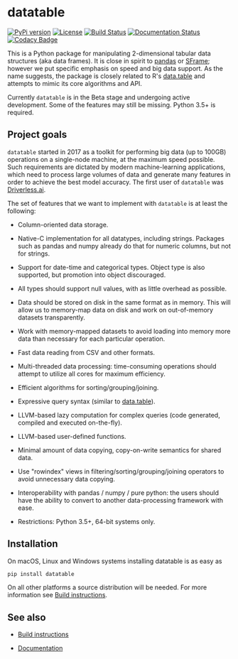 <!---
  Copyright 2018-2020 H2O.ai

  Permission is hereby granted, free of charge, to any person obtaining a
  copy of this software and associated documentation files (the "Software"),
  to deal in the Software without restriction, including without limitation
  the rights to use, copy, modify, merge, publish, distribute, sublicense,
  and/or sell copies of the Software, and to permit persons to whom the
  Software is furnished to do so, subject to the following conditions:

  The above copyright notice and this permission notice shall be included in
  all copies or substantial portions of the Software.

  THE SOFTWARE IS PROVIDED "AS IS", WITHOUT WARRANTY OF ANY KIND, EXPRESS OR
  IMPLIED, INCLUDING BUT NOT LIMITED TO THE WARRANTIES OF MERCHANTABILITY,
  FITNESS FOR A PARTICULAR PURPOSE AND NONINFRINGEMENT. IN NO EVENT SHALL THE
  AUTHORS OR COPYRIGHT HOLDERS BE LIABLE FOR ANY CLAIM, DAMAGES OR OTHER
  LIABILITY, WHETHER IN AN ACTION OF CONTRACT, TORT OR OTHERWISE, ARISING
  FROM, OUT OF OR IN CONNECTION WITH THE SOFTWARE OR THE USE OR OTHER DEALINGS
  IN THE SOFTWARE.
-->

# datatable

[![PyPi version](https://img.shields.io/pypi/v/datatable.svg)](https://pypi.org/project/datatable/)
[![License](https://img.shields.io/pypi/l/datatable.svg)](https://github.com/h2oai/datatable/blob/master/LICENSE)
[![Build Status](https://travis-ci.org/h2oai/datatable.svg?branch=master)](https://travis-ci.org/h2oai/datatable)
[![Documentation Status](https://readthedocs.org/projects/datatable/badge/?version=latest)](https://datatable.readthedocs.io/en/latest/?badge=latest)
[![Codacy Badge](https://api.codacy.com/project/badge/Grade/e72cadff26ed4ad68decd61b66b4c563)](https://www.codacy.com/app/st-pasha/datatable?utm_source=github.com&amp;utm_medium=referral&amp;utm_content=h2oai/datatable&amp;utm_campaign=Badge_Grade)

This is a Python package for manipulating 2-dimensional tabular data structures
(aka data frames). It is close in spirit to [pandas][] or [SFrame][]; however we
put specific emphasis on speed and big data support. As the name suggests, the
package is closely related to R's [data.table][] and attempts to mimic its core
algorithms and API.

Currently `datatable` is in the Beta stage and undergoing active development.
Some of the features may still be missing. Python 3.5+ is required.


## Project goals

`datatable` started in 2017 as a toolkit for performing big data (up to 100GB)
operations on a single-node machine, at the maximum speed possible. Such
requirements are dictated by modern machine-learning applications, which need
to process large volumes of data and generate many features in order to
achieve the best model accuracy. The first user of `datatable` was
[Driverless.ai][].

The set of features that we want to implement with `datatable` is at least
the following:

* Column-oriented data storage.

* Native-C implementation for all datatypes, including strings. Packages such
  as pandas and numpy already do that for numeric columns, but not for
  strings.

* Support for date-time and categorical types. Object type is also supported,
  but promotion into object discouraged.

* All types should support null values, with as little overhead as possible.

* Data should be stored on disk in the same format as in memory. This will
  allow us to memory-map data on disk and work on out-of-memory datasets
  transparently.

* Work with memory-mapped datasets to avoid loading into memory more data than
  necessary for each particular operation.

* Fast data reading from CSV and other formats.

* Multi-threaded data processing: time-consuming operations should attempt to
  utilize all cores for maximum efficiency.

* Efficient algorithms for sorting/grouping/joining.

* Expressive query syntax (similar to [data.table][]).

* LLVM-based lazy computation for complex queries (code generated, compiled
  and executed on-the-fly).

* LLVM-based user-defined functions.

* Minimal amount of data copying, copy-on-write semantics for shared data.

* Use "rowindex" views in filtering/sorting/grouping/joining operators to
  avoid unnecessary data copying.

* Interoperability with pandas / numpy / pure python: the users should have
  the ability to convert to another data-processing framework with ease.

* Restrictions: Python 3.5+, 64-bit systems only.


## Installation

On macOS, Linux and Windows systems installing datatable is as easy as
```sh
pip install datatable
```

On all other platforms a source distribution will be needed. For more
information see [Build instructions](https://datatable.readthedocs.io/en/latest/install.html).


## See also

* [Build instructions](https://datatable.readthedocs.io/en/latest/install.html)
* [Documentation](https://datatable.readthedocs.io/en/latest/?badge=latest)


  [pandas]: https://github.com/pandas-dev/pandas
  [sframe]: https://github.com/turi-code/SFrame
  [data.table]: https://github.com/Rdatatable/data.table
  [driverless.ai]: https://www.h2o.ai/driverless-ai/
